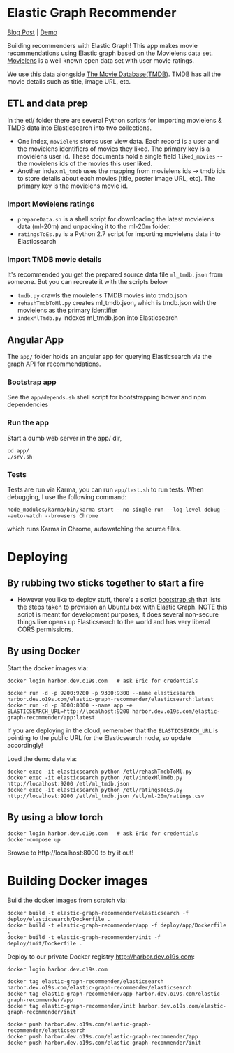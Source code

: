 # Elastic Graph Recommender

[Blog Post](http://opensourceconnections.com/blog/2016/10/05/elastic-graph-recommendor/) | [Demo](http://elastic-graph-recs.labs.o19s.com/)

Building recommenders with Elastic Graph! This app makes movie recommendations using Elastic graph based on the Movielens data set. [Movielens](http://grouplens.org/datasets/movielens/) is a well known open data set with user movie ratings.

We use this data alongside [The Movie Database(TMDB)](https://www.themoviedb.org/?language=en). TMDB has all the movie details such as title, image URL, etc.

## ETL and data prep

In the etl/ folder there are several Python scripts for importing movielens & TMDB data into Elasticsearch into two collections.

- One index, `movielens` stores user view data. Each record is a user and the movielens identifiers of movies they liked. The primary key is a movielens user id. These documents hold a single field `liked_movies` -- the movielens ids of the movies this user liked.
- Another index `ml_tmdb` uses the mapping from movielens ids -> tmdb ids to store details about each movies (title, poster image URL, etc). The primary key is the movielens movie id.

### Import Movielens ratings

- `prepareData.sh` is a shell script for downloading the latest movielens data (ml-20m) and unpacking it to the ml-20m folder.
- `ratingsToEs.py` is a Python 2.7 script for importing movielens data into Elasticsearch

### Import TMDB movie details

It's recommended you get the prepared source data file `ml_tmdb.json` from someone. But you can recreate it with the scripts below

- `tmdb.py` crawls the movielens TMDB movies into tmdb.json
- `rehashTmdbToMl.py` creates ml_tmdb.json, which is tmdb.json with the movielens as the primary identifier
- `indexMlTmdb.py` indexes ml_tmdb.json into Elasticsearch

## Angular App

The `app/` folder holds an angular app for querying Elasticsearch via the graph API for recommendations.

### Bootstrap app

See the `app/depends.sh` shell script for bootstrapping bower and npm dependencies

### Run the app

Start a dumb web server in the app/ dir,

```
cd app/
./srv.sh
```

### Tests

Tests are run via Karma, you can run `app/test.sh` to run tests. When debugging, I use the following command:

```
node_modules/karma/bin/karma start --no-single-run --log-level debug --auto-watch --browsers Chrome
```

which runs Karma in Chrome, autowatching the source files.

# Deploying

## By rubbing two sticks together to start a fire

- However you like to deploy stuff, there's a script [bootstrap.sh](bootstrap.sh) that lists the steps taken to provision an Ubuntu box with Elastic Graph. NOTE this script is meant for development purposes, it does several non-secure things like opens up Elasticsearch to the world and has very liberal CORS permissions.  

## By using Docker

Start the docker images via:

```
docker login harbor.dev.o19s.com   # ask Eric for credentials

docker run -d -p 9200:9200 -p 9300:9300 --name elasticsearch harbor.dev.o19s.com/elastic-graph-recommender/elasticsearch:latest
docker run -d -p 8000:8000 --name app -e ELASTICSEARCH_URL=http://localhost:9200 harbor.dev.o19s.com/elastic-graph-recommender/app:latest
```

If you are deploying in the cloud, remember that the `ELASTICSEARCH_URL` is pointing to the public URL for the Elasticsearch node, so update accordingly!


Load the demo data via:

```
docker exec -it elasticsearch python /etl/rehashTmdbToMl.py
docker exec -it elasticsearch python /etl/indexMlTmdb.py http://localhost:9200 /etl/ml_tmdb.json
docker exec -it elasticsearch python /etl/ratingsToEs.py http://localhost:9200 /etl/ml_tmdb.json /etl/ml-20m/ratings.csv

```

## By using a blow torch

```
docker login harbor.dev.o19s.com   # ask Eric for credentials
docker-compose up
```


Browse to http://localhost:8000 to try it out!


# Building Docker images
Build the docker images from scratch via:

```
docker build -t elastic-graph-recommender/elasticsearch -f deploy/elasticsearch/Dockerfile .
docker build -t elastic-graph-recommender/app -f deploy/app/Dockerfile .
docker build -t elastic-graph-recommender/init -f deploy/init/Dockerfile .
```

Deploy to our private Docker registry http://harbor.dev.o19s.com:

```
docker login harbor.dev.o19s.com

docker tag elastic-graph-recommender/elasticsearch harbor.dev.o19s.com/elastic-graph-recommender/elasticsearch
docker tag elastic-graph-recommender/app harbor.dev.o19s.com/elastic-graph-recommender/app
docker tag elastic-graph-recommender/init harbor.dev.o19s.com/elastic-graph-recommender/init

docker push harbor.dev.o19s.com/elastic-graph-recommender/elasticsearch
docker push harbor.dev.o19s.com/elastic-graph-recommender/app
docker push harbor.dev.o19s.com/elastic-graph-recommender/init
